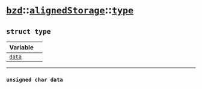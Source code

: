 # [`bzd`](../../../index.md)::[`alignedStorage`](../../index.md)::[`type`](../index.md)

## `struct type`


|Variable||
|:---|:---|
|[`data`](./index.md)||
------
### `unsigned char data`

